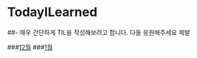 # TodayILearned

##- 매우 간단하게 TIL을 작성해보려고 합니다. 다들 응원해주세요 제발

###[12월](https://github.com/longlivedrgn/TodayILearned/blob/main/December/README.md)
###[1월](https://github.com/longlivedrgn/TodayILearned/blob/main/January/README.md)
